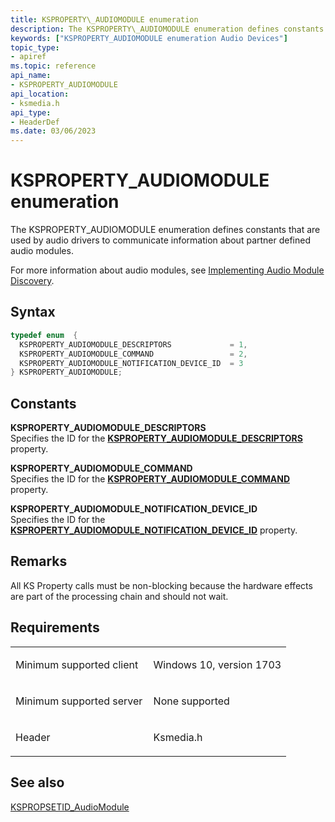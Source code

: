 ```yaml
---
title: KSPROPERTY\_AUDIOMODULE enumeration
description: The KSPROPERTY\_AUDIOMODULE enumeration defines constants that are used by audio drivers to communicate information about partner defined audio modules.
keywords: ["KSPROPERTY_AUDIOMODULE enumeration Audio Devices"]
topic_type:
- apiref
ms.topic: reference
api_name:
- KSPROPERTY_AUDIOMODULE
api_location:
- ksmedia.h
api_type:
- HeaderDef
ms.date: 03/06/2023
---
```



# KSPROPERTY\_AUDIOMODULE enumeration


The KSPROPERTY\_AUDIOMODULE enumeration defines constants that are used by audio drivers to communicate information about partner defined audio modules.

For more information about audio modules, see [Implementing Audio Module Discovery](./implementing-audio-module-communication.md).

## Syntax

```cpp
typedef enum  { 
  KSPROPERTY_AUDIOMODULE_DESCRIPTORS             = 1,
  KSPROPERTY_AUDIOMODULE_COMMAND                 = 2,
  KSPROPERTY_AUDIOMODULE_NOTIFICATION_DEVICE_ID  = 3
} KSPROPERTY_AUDIOMODULE;
```

## Constants

<span id="KSPROPERTY_AUDIOMODULE_DESCRIPTORS__"></span><span id="ksproperty_audiomodule_descriptors__"></span>**KSPROPERTY\_AUDIOMODULE\_DESCRIPTORS**   
Specifies the ID for the [**KSPROPERTY\_AUDIOMODULE\_DESCRIPTORS**](ksproperty-audiomodule-descriptors.md) property.

<span id="KSPROPERTY_AUDIOMODULE_COMMAND"></span><span id="ksproperty_audiomodule_command"></span>**KSPROPERTY\_AUDIOMODULE\_COMMAND**  
Specifies the ID for the [**KSPROPERTY\_AUDIOMODULE\_COMMAND**](ksproperty-audiomodule-command.md) property.

<span id="KSPROPERTY_AUDIOMODULE_NOTIFICATION_DEVICE_ID"></span><span id="ksproperty_audiomodule_notification_device_id"></span>**KSPROPERTY\_AUDIOMODULE\_NOTIFICATION\_DEVICE\_ID**  
Specifies the ID for the [**KSPROPERTY\_AUDIOMODULE\_NOTIFICATION\_DEVICE\_ID**](ksproperty-audiomodule-notification-device-id.md) property.

## Remarks

All KS Property calls must be non-blocking because the hardware effects are part of the processing chain and should not wait.

## Requirements

<table>
<colgroup>
<col width="50%" />
<col width="50%" />
</colgroup>
<tbody>
<tr class="odd">
<td align="left"><p>Minimum supported client</p></td>
<td align="left"><p>Windows 10, version 1703</p></td>
</tr>
<tr class="even">
<td align="left"><p>Minimum supported server</p></td>
<td align="left"><p>None supported</p></td>
</tr>
<tr class="odd">
<td align="left"><p>Header</p></td>
<td align="left">Ksmedia.h</td>
</tr>
</tbody>
</table>

## <span id="see_also"></span>See also


[KSPROPSETID\_AudioModule](kspropsetid-audiomodule.md)

 

